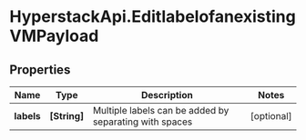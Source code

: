 # HyperstackApi.EditlabelofanexistingVMPayload

## Properties

Name | Type | Description | Notes
------------ | ------------- | ------------- | -------------
**labels** | **[String]** | Multiple labels can be added by separating with spaces | [optional] 



